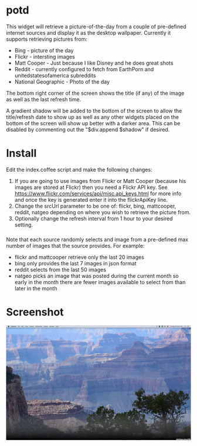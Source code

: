 # potd
This widget will retrieve a picture-of-the-day from a couple of pre-defined internet sources and
display it as the desktop wallpaper. Currently it supports retrieving pictures from:
* Bing - picture of the day
* Flickr - intersting images
* Matt Cooper - Just because I like Disney and he does great shots
* Reddit - currently configured to fetch from EarthPorn and unitedstatesofamerica subreddits
* National Geographic - Photo of the day

The bottom right corner of the screen shows the title (if any) of the image as well as the last refresh
time.

A gradient shadow will be added to the bottom of the screen to allow the title/refresh date to show up as
well as any other widgets placed on the bottom of the screen will show up better with a darker area. This 
can be disabled by commenting out the "$div.append $shadow" if desired.

# Install
Edit the index.coffee script and make the following changes:
1. If you are going to use images from Flickr or Matt Cooper (because his images are stored at Flickr)
then you need a Flickr API key. See https://www.flickr.com/services/api/misc.api_keys.html for more info
and once the key is generated enter it into the flickrApiKey line.
2. Change the srcUrl parameter to be one of: flickr, bing, mattcooper, reddit, natgeo depending on where
you wish to retrieve the picture from.
3. Optionally change the refresh interval from 1 hour to your desired setting.

###
Note that each source randomly selects and image from a pre-defined max number of images that the
source provides. For example:
* flickr and mattcooper retrieve only the last 20 images
* bing only provides the last 7 images in json format
* reddit selects from the last 50 images
* natgeo picks an image that was posted during the current month so early in the month there are fewer images available to select from than later in the month

# Screenshot
![](/screenshot.png?raw=true)

